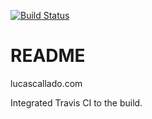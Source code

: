 [![Build Status](https://travis-ci.org/lucascallado/lucascallado.com.svg?branch=master)](https://travis-ci.org/lucascallado/lucascallado.com)

# README

lucascallado.com

Integrated Travis CI to the build.
